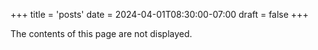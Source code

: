 +++
title = 'posts'
date = 2024-04-01T08:30:00-07:00
draft = false
+++

The contents of this page are not displayed.


